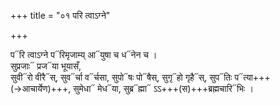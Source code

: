 +++
title = "०१ परि त्वाऽग्ने"

+++

प᳓रि त्वाऽग्ने प᳓रिमृजाम्य् आ᳓युषा च ध᳓नेन च ।  
सुप्रजाः᳓ प्रज᳓या भूयासँ,  
सुवी᳓रो वीरै᳓स्, सुव᳓र्चा व᳓र्चसा, सुपो᳓षः पो᳓षैस्, सुगृ᳓हो गृहै᳓स्, सुप᳓तिः प᳓त्या+++(→आचार्येण)+++, सुमेधा᳓ मेध᳓या, सुब्र᳓ह्मा᳓ ऽऽ+++(स)+++ब्रह्मचारि᳓भिः ।  
